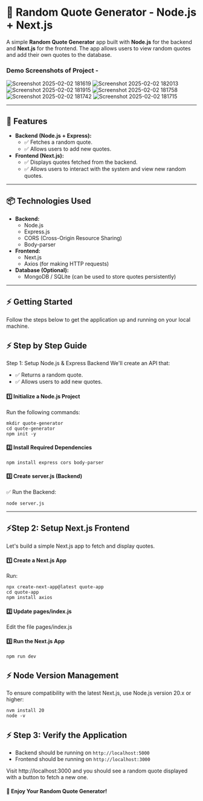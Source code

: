 # 🎯 **Random Quote Generator - Node.js + Next.js**

A simple **Random Quote Generator** app built with **Node.js** for the backend and **Next.js** for the frontend. The app allows users to view random quotes and add their own quotes to the database.

###  Demo Screenshots of Project - 

![Screenshot 2025-02-02 181619](https://github.com/user-attachments/assets/5123ce04-8bd8-470b-aceb-72e7787de7a3)
![Screenshot 2025-02-02 182013](https://github.com/user-attachments/assets/c2b9903b-3903-4e9d-9b22-93c4ff2f2ece)
![Screenshot 2025-02-02 181915](https://github.com/user-attachments/assets/829ed9c4-48e7-43d7-a113-36979b2297f3)
![Screenshot 2025-02-02 181758](https://github.com/user-attachments/assets/a73b4143-6792-4013-b6b6-fa61d4e95e37)
![Screenshot 2025-02-02 181742](https://github.com/user-attachments/assets/aca81d16-31c9-4d75-843f-6b0017f6d181)
![Screenshot 2025-02-02 181715](https://github.com/user-attachments/assets/881a24e9-f1a0-4a8f-9a30-32be1ba55e95)


---

## 🚀 **Features**
- **Backend (Node.js + Express):**
  - ✅ Fetches a random quote.
  - ✅ Allows users to add new quotes.
- **Frontend (Next.js):**
  - ✅ Displays quotes fetched from the backend.
  - ✅ Allows users to interact with the system and view new random quotes.

---

## 📦 **Technologies Used**
- **Backend:**
  - Node.js
  - Express.js
  - CORS (Cross-Origin Resource Sharing)
  - Body-parser
- **Frontend:**
  - Next.js
  - Axios (for making HTTP requests)
- **Database (Optional):**
  - MongoDB / SQLite (can be used to store quotes persistently)

---

## ⚡ **Getting Started**

Follow the steps below to get the application up and running on your local machine.

## ⚡ Step by Step Guide

Step 1: Setup Node.js & Express Backend
We'll create an API that:

- ✅ Returns a random quote.
- ✅ Allows users to add new quotes.

#### 1️⃣ Initialize a Node.js Project

Run the following commands:

```
mkdir quote-generator
cd quote-generator
npm init -y
```

#### 2️⃣ Install Required Dependencies

```
npm install express cors body-parser
```
####  3️⃣ Create server.js (Backend)

✅ Run the Backend:
```
node server.js
```

---


## ⚡Step 2: Setup Next.js Frontend
Let's build a simple Next.js app to fetch and display quotes.

#### 1️⃣ Create a Next.js App
Run:
```
npx create-next-app@latest quote-app
cd quote-app
npm install axios
```
#### 2️⃣ Update pages/index.js
Edit the file pages/index.js

#### 3️⃣ Run the Next.js App
```
npm run dev
```

## ⚡ Node Version Management
To ensure compatibility with the latest Next.js, use Node.js version 20.x or higher:
```
nvm install 20
node -v
```

## ⚡ Step 3: Verify the Application
- Backend should be running on `http://localhost:5000`
- Frontend should be running on `http://localhost:3000`

Visit http://localhost:3000 and you should see a random quote displayed with a button to fetch a new one.

#### 🎉 Enjoy Your Random Quote Generator!
